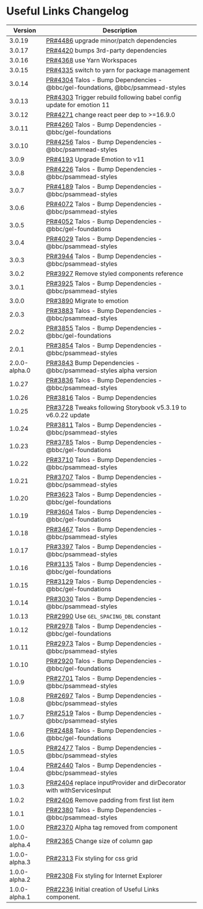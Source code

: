 # Useful Links Changelog

<!-- prettier-ignore -->
| Version | Description |
|---------|-------------|
| 3.0.19 | [PR#4486](https://github.com/bbc/psammead/pull/4486) upgrade minor/patch dependencies |
| 3.0.17 | [PR#4420](https://github.com/bbc/psammead/pull/4420) bumps 3rd-party dependencies |
| 3.0.16 | [PR#4368](https://github.com/bbc/psammead/pull/4368) use Yarn Workspaces |
| 3.0.15 | [PR#4335](https://github.com/bbc/psammead/pull/4335) switch to yarn for package management |
| 3.0.14 | [PR#4304](https://github.com/bbc/psammead/pull/4304) Talos - Bump Dependencies - @bbc/gel-foundations, @bbc/psammead-styles |
| 3.0.13 | [PR#4303](https://github.com/bbc/psammead/pull/4303) Trigger rebuild following babel config update for emotion 11 |
| 3.0.12 | [PR#4271](https://github.com/bbc/psammead/pull/4271) change react peer dep to >=16.9.0 |
| 3.0.11 | [PR#4260](https://github.com/bbc/psammead/pull/4260) Talos - Bump Dependencies - @bbc/gel-foundations |
| 3.0.10 | [PR#4256](https://github.com/bbc/psammead/pull/4256) Talos - Bump Dependencies - @bbc/psammead-styles |
| 3.0.9 | [PR#4193](https://github.com/bbc/psammead/pull/4193) Upgrade Emotion to v11 |
| 3.0.8 | [PR#4226](https://github.com/bbc/psammead/pull/4226) Talos - Bump Dependencies - @bbc/psammead-styles |
| 3.0.7 | [PR#4189](https://github.com/bbc/psammead/pull/4189) Talos - Bump Dependencies - @bbc/psammead-styles |
| 3.0.6 | [PR#4072](https://github.com/bbc/psammead/pull/4072) Talos - Bump Dependencies - @bbc/psammead-styles |
| 3.0.5 | [PR#4052](https://github.com/bbc/psammead/pull/4052) Talos - Bump Dependencies - @bbc/gel-foundations |
| 3.0.4 | [PR#4029](https://github.com/bbc/psammead/pull/4029) Talos - Bump Dependencies - @bbc/psammead-styles |
| 3.0.3 | [PR#3944](https://github.com/bbc/psammead/pull/3944) Talos - Bump Dependencies - @bbc/psammead-styles |
| 3.0.2 | [PR#3927](https://github.com/bbc/psammead/pull/3927) Remove styled components reference |
| 3.0.1 | [PR#3925](https://github.com/bbc/psammead/pull/3925) Talos - Bump Dependencies - @bbc/psammead-styles |
| 3.0.0 | [PR#3890](https://github.com/bbc/psammead/pull/3890) Migrate to emotion |
| 2.0.3 | [PR#3883](https://github.com/bbc/psammead/pull/3883) Talos - Bump Dependencies - @bbc/psammead-styles |
| 2.0.2 | [PR#3855](https://github.com/bbc/psammead/pull/3855) Talos - Bump Dependencies - @bbc/gel-foundations |
| 2.0.1 | [PR#3854](https://github.com/bbc/psammead/pull/3854) Talos - Bump Dependencies - @bbc/psammead-styles |
| 2.0.0-alpha.0 | [PR#3843](https://github.com/bbc/psammead/pull/3843) Bump Dependencies - @bbc/psammead-styles alpha version |
| 1.0.27 | [PR#3836](https://github.com/bbc/psammead/pull/3836) Talos - Bump Dependencies - @bbc/psammead-styles |
| 1.0.26 | [PR#3816](https://github.com/bbc/psammead/pull/3816) Talos - Bump Dependencies |
| 1.0.25 | [PR#3728](https://github.com/bbc/psammead/pull/3728) Tweaks following Storybook v5.3.19 to v6.0.22 update |
| 1.0.24 | [PR#3811](https://github.com/bbc/psammead/pull/3811) Talos - Bump Dependencies - @bbc/psammead-styles |
| 1.0.23 | [PR#3785](https://github.com/bbc/psammead/pull/3785) Talos - Bump Dependencies - @bbc/gel-foundations |
| 1.0.22 | [PR#3710](https://github.com/bbc/psammead/pull/3710) Talos - Bump Dependencies - @bbc/psammead-styles |
| 1.0.21 | [PR#3707](https://github.com/bbc/psammead/pull/3707) Talos - Bump Dependencies - @bbc/psammead-styles |
| 1.0.20 | [PR#3623](https://github.com/bbc/psammead/pull/3623) Talos - Bump Dependencies - @bbc/gel-foundations |
| 1.0.19 | [PR#3604](https://github.com/bbc/psammead/pull/3604) Talos - Bump Dependencies - @bbc/gel-foundations |
| 1.0.18 | [PR#3467](https://github.com/bbc/psammead/pull/3467) Talos - Bump Dependencies - @bbc/psammead-styles |
| 1.0.17 | [PR#3397](https://github.com/bbc/psammead/pull/3397) Talos - Bump Dependencies - @bbc/psammead-styles |
| 1.0.16 | [PR#3135](https://github.com/bbc/psammead/pull/3135) Talos - Bump Dependencies - @bbc/gel-foundations |
| 1.0.15 | [PR#3129](https://github.com/bbc/psammead/pull/3129) Talos - Bump Dependencies - @bbc/gel-foundations |
| 1.0.14 | [PR#3030](https://github.com/bbc/psammead/pull/3030) Talos - Bump Dependencies - @bbc/psammead-styles |
| 1.0.13 | [PR#2990](https://github.com/bbc/psammead/pull/2990) Use `GEL_SPACING_DBL` constant |
| 1.0.12 | [PR#2978](https://github.com/bbc/psammead/pull/2978) Talos - Bump Dependencies - @bbc/gel-foundations |
| 1.0.11 | [PR#2973](https://github.com/bbc/psammead/pull/2973) Talos - Bump Dependencies - @bbc/psammead-styles |
| 1.0.10 | [PR#2920](https://github.com/bbc/psammead/pull/2920) Talos - Bump Dependencies - @bbc/gel-foundations |
| 1.0.9 | [PR#2701](https://github.com/bbc/psammead/pull/2701) Talos - Bump Dependencies - @bbc/psammead-styles |
| 1.0.8 | [PR#2697](https://github.com/bbc/psammead/pull/2697) Talos - Bump Dependencies - @bbc/psammead-styles |
| 1.0.7 | [PR#2519](https://github.com/bbc/psammead/pull/2519) Talos - Bump Dependencies - @bbc/psammead-styles |
| 1.0.6 | [PR#2488](https://github.com/bbc/psammead/pull/2488) Talos - Bump Dependencies - @bbc/gel-foundations |
| 1.0.5 | [PR#2477](https://github.com/bbc/psammead/pull/2477) Talos - Bump Dependencies - @bbc/psammead-styles |
| 1.0.4 | [PR#2440](https://github.com/bbc/psammead/pull/2440) Talos - Bump Dependencies - @bbc/psammead-styles |
| 1.0.3 | [PR#2404](https://github.com/bbc/psammead/pull/2404) replace inputProvider and dirDecorator with withServicesInput |
| 1.0.2 | [PR#2406](https://github.com/bbc/psammead/pull/2406) Remove padding from first list item |
| 1.0.1 | [PR#2380](https://github.com/bbc/psammead/pull/2380) Talos - Bump Dependencies - @bbc/psammead-styles |
| 1.0.0 | [PR#2370](https://github.com/bbc/psammead/pull/2370) Alpha tag removed from component |
| 1.0.0-alpha.4 | [PR#2365](https://github.com/bbc/psammead/pull/2365) Change size of column gap |
| 1.0.0-alpha.3 | [PR#2313](https://github.com/bbc/psammead/pull/2313) Fix styling for css grid |
| 1.0.0-alpha.2 | [PR#2308](https://github.com/bbc/psammead/pull/2308) Fix styling for Internet Explorer |
| 1.0.0-alpha.1 | [PR#2236](https://github.com/bbc/psammead/pull/2236) Initial creation of Useful Links component. |
